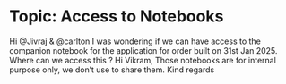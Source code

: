 # Topic: Access to Notebooks

Hi @Jivraj &amp; @carlton
I was wondering if we can have access to the companion notebook for the application for order built on 31st Jan 2025. Where can we access this ?
Hi Vikram,
Those notebooks are for internal purpose only, we don’t use to share them.
Kind regards